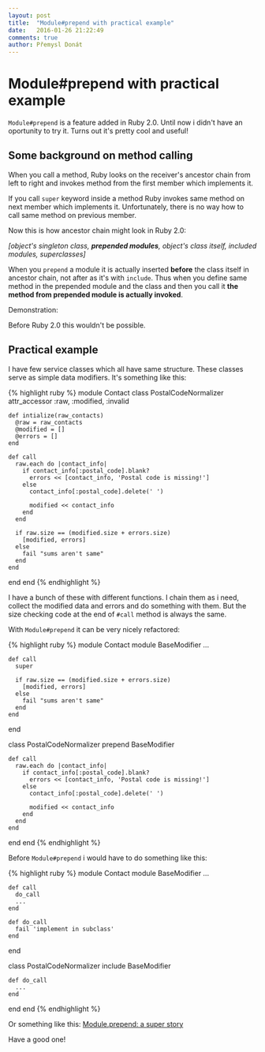 ```yaml
---
layout: post
title:  "Module#prepend with practical example"
date:   2016-01-26 21:22:49
comments: true
author: Přemysl Donát
---
```

# Module#prepend with practical example

`Module#prepend` is a feature added in Ruby 2.0. Until now i didn't have an oportunity to try it. Turns out it's pretty cool and useful!

## Some background on method calling

When you call a method, Ruby looks on the receiver's ancestor chain from left to right and invokes method from the first member which implements it.

If you call `super` keyword inside a method Ruby invokes same method on next member which implements it. Unfortunately, there is no way how to call same method on previous member.

Now this is how ancestor chain might look in Ruby 2.0:

*[object's singleton class, **prepended modules**, object's class itself, included modules, superclasses]*

When you `prepend` a module it is actually inserted **before** the class itself in ancestor chain, not after as it's with `include`. Thus when you define same method in the prepended module and the class and then you call it **the method from prepended module is actually invoked**.

Demonstration:
<script type="text/javascript" src="https://asciinema.org/a/34831.js" id="asciicast-34831" async></script>

Before Ruby 2.0 this wouldn't be possible.

## Practical example

I have few service classes which all have same structure. These classes serve as simple data modifiers. It's something like this:

{% highlight ruby %}
module Contact
  class PostalCodeNormalizer
    attr_accessor :raw, :modified, :invalid

    def intialize(raw_contacts)
      @raw = raw_contacts
      @modified = []
      @errors = []
    end

    def call
      raw.each do |contact_info|
        if contact_info[:postal_code].blank?
          errors << [contact_info, 'Postal code is missing!']
        else
          contact_info[:postal_code].delete(' ')

          modified << contact_info
        end
      end

      if raw.size == (modified.size + errors.size)
        [modified, errors]
      else
        fail "sums aren't same"
      end
    end
  end
end
{% endhighlight %}

I have a bunch of these with different functions. I chain them as i need, collect the modified data and errors and do something with them. But the size checking code at the end of `#call` method is always the same.

With `Module#prepend` it can be very nicely refactored:

{% highlight ruby %}
module Contact
  module BaseModifier
    ...

    def call
      super

      if raw.size == (modified.size + errors.size)
        [modified, errors]
      else
        fail "sums aren't same"
      end
    end
  end

  class PostalCodeNormalizer
    prepend BaseModifier

    def call
      raw.each do |contact_info|
        if contact_info[:postal_code].blank?
          errors << [contact_info, 'Postal code is missing!']
        else
          contact_info[:postal_code].delete(' ')

          modified << contact_info
        end
      end
    end
  end
end
{% endhighlight %}


Before `Module#prepend` i would have to do something like this:

{% highlight ruby %}
module Contact
  module BaseModifier
    ...

    def call
      do_call
      ...
    end

    def do_call
      fail 'implement in subclass'
    end
  end

  class PostalCodeNormalizer
    include BaseModifier

    def do_call
      ...
    end
  end
end
{% endhighlight %}

Or something like this:
[Module.prepend: a super story](https://hashrocket.com/blog/posts/module-prepend-a-super-story)

Have a good one!
